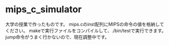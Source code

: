 # mips_c_simulator

大学の授業で作ったものです。
mips.cのinst配列にMIPSの命令の値を格納してください。
makeで実行ファイルをコンパイルして、./bin/testで実行できます。
jump命令がうまく行かないので、現在調整中です。